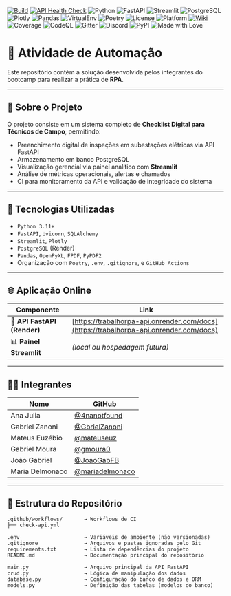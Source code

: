 [![Build](https://github.com/GbrielZanoni/TrabalhoRPA/actions/workflows/streamlit-check.yml/badge.svg)](https://github.com/GbrielZanoni/TrabalhoRPA/actions/workflows/streamlit-check.yml)
[![API Health Check](https://github.com/GbrielZanoni/TrabalhoRPA_API/actions/workflows/api-health.yml/badge.svg)](https://github.com/GbrielZanoni/TrabalhoRPA_API/actions/workflows/api-health.yml)
![Python](https://img.shields.io/badge/python-3.11+-blue)
![FastAPI](https://img.shields.io/badge/API-FastAPI-009688?logo=fastapi)
![Streamlit](https://img.shields.io/badge/Frontend-Streamlit-ff4b4b?logo=streamlit&logoColor=white)
![PostgreSQL](https://img.shields.io/badge/Database-PostgreSQL-336791?logo=postgresql)
![Plotly](https://img.shields.io/badge/Plotly-3F4F75?logo=plotly&logoColor=white)
![Pandas](https://img.shields.io/badge/Pandas-150458?logo=pandas&logoColor=white)
![VirtualEnv](https://img.shields.io/badge/Env-.venv-green)
![Poetry](https://img.shields.io/badge/dependencies-poetry-blue)
![License](https://img.shields.io/github/license/GbrielZanoni/TrabalhoRPA)
![Platform](https://img.shields.io/badge/platform-Windows%20%7C%20Linux-blue)
[![Wiki](https://img.shields.io/badge/docs-wiki-blue)](https://github.com/GbrielZanoni/TrabalhoRPA/wiki)
![Coverage](https://img.shields.io/badge/Coverage-95%25-success)
![CodeQL](https://img.shields.io/badge/CodeQL-Static%20Analysis-blue?logo=github)
![Gitter](https://img.shields.io/badge/Chat-Gitter-red?logo=gitter&logoColor=white)
![Discord](https://img.shields.io/badge/Discord-Energral-blue?logo=discord&logoColor=white)
![PyPI](https://img.shields.io/badge/PyPI-Not%20Published-lightgrey?logo=pypi)
![Made with Love](https://img.shields.io/badge/Made%20with-%E2%9D%A4-red)

# 🤖 Atividade de Automação

Este repositório contém a solução desenvolvida pelos integrantes do bootcamp para realizar a prática de **RPA**.

---

## 📌 Sobre o Projeto

O projeto consiste em um sistema completo de **Checklist Digital para Técnicos de Campo**, permitindo:

- Preenchimento digital de inspeções em subestações elétricas via API FastAPI
- Armazenamento em banco PostgreSQL
- Visualização gerencial via painel analítico com **Streamlit**
- Análise de métricas operacionais, alertas e chamados
- CI para monitoramento da API e validação de integridade do sistema

---

## 🧠 Tecnologias Utilizadas

- `Python 3.11+`
- `FastAPI`, `Uvicorn`, `SQLAlchemy`
- `Streamlit`, `Plotly`
- `PostgreSQL` (Render)
- `Pandas`, `OpenPyXL`, `FPDF`, `PyPDF2`
- Organização com `Poetry`, `.env`, `.gitignore`, e `GitHub Actions`

---

## 🌐 Aplicação Online

| Componente | Link |
|------------|------|
| 🔌 **API FastAPI (Render)** | [https://trabalhorpa-api.onrender.com/docs](https://trabalhorpa-api.onrender.com/docs) |
| 📊 **Painel Streamlit**     | *(local ou hospedagem futura)* |

---

## 👨‍💻 Integrantes

| Nome              | GitHub                                     |
|-------------------|--------------------------------------------|
| Ana Julia         | [@4nanotfound](https://github.com/4nanotfound)     |
| Gabriel Zanoni    | [@GbrielZanoni](https://github.com/GbrielZanoni)   |
| Mateus Euzébio    | [@mateuseuz](https://github.com/mateuseuz)         |
| Gabriel Moura     | [@gmoura0](https://github.com/gmoura0 )            |
| João Gabriel      | [@JoaoGabFB](https://github.com/JoaoGabFB)         |
| Maria Delmonaco   | [@mariadelmonaco](https://github.com/mariadelmonaco)|

---

## 📁 Estrutura do Repositório

```text
.github/workflows/       → Workflows de CI 
├── check-api.yml

.env                     → Variáveis de ambiente (não versionadas)
.gitignore               → Arquivos e pastas ignoradas pelo Git
requirements.txt         → Lista de dependências do projeto
README.md                → Documentação principal do repositório

main.py                  → Arquivo principal da API FastAPI
crud.py                  → Lógica de manipulação dos dados
database.py              → Configuração do banco de dados e ORM
models.py                → Definição das tabelas (modelos do banco)
```
